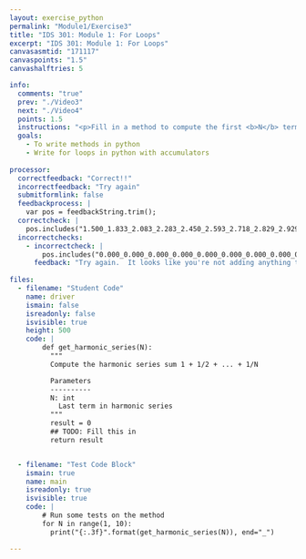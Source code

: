 ```yaml
---
layout: exercise_python
permalink: "Module1/Exercise3"
title: "IDS 301: Module 1: For Loops"
excerpt: "IDS 301: Module 1: For Loops"
canvasasmtid: "171117"
canvaspoints: "1.5"
canvashalftries: 5

info:
  comments: "true"
  prev: "./Video3"
  next: "./Video4"
  points: 1.5
  instructions: "<p>Fill in a method to compute the first <b>N</b> terms of the harmonic series 1 + 1/2 + 1/3 + 1/4 + 1/5 + ... + 1/N.  For example, if N = 4, then the sum is 1 + 1/2 + 1/3 + 1/4</p>"
  goals:
    - To write methods in python
    - Write for loops in python with accumulators
    
processor:  
  correctfeedback: "Correct!!" 
  incorrectfeedback: "Try again"
  submitformlink: false
  feedbackprocess: | 
    var pos = feedbackString.trim();
  correctcheck: |
    pos.includes("1.500_1.833_2.083_2.283_2.450_2.593_2.718_2.829_2.929_")
  incorrectchecks:
    - incorrectcheck: |
        pos.includes("0.000_0.000_0.000_0.000_0.000_0.000_0.000_0.000_0.000_")
      feedback: "Try again.  It looks like you're not adding anything to result in the loop." 
 
files:
  - filename: "Student Code"
    name: driver
    ismain: false
    isreadonly: false
    isvisible: true
    height: 500
    code: | 
        def get_harmonic_series(N):
          """
          Compute the harmonic series sum 1 + 1/2 + ... + 1/N

          Parameters
          ----------
          N: int
            Last term in harmonic series
          """
          result = 0
          ## TODO: Fill this in
          return result


  - filename: "Test Code Block"
    ismain: true
    name: main
    isreadonly: true
    isvisible: true
    code: |
        # Run some tests on the method
        for N in range(1, 10):
          print("{:.3f}".format(get_harmonic_series(N)), end="_")

---
```

